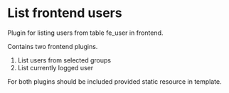 # List frontend users

Plugin for listing users from table fe_user in frontend.

Contains two frontend plugins.

1. List users from selected groups
2. List currently logged user

For both plugins should be included provided static resource in template.

